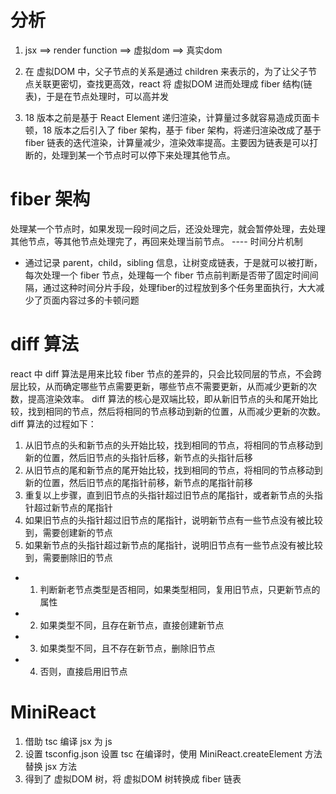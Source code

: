 # 分析
1. jsx ==> render function ==> 虚拟dom ==> 真实dom

2. 在 虚拟DOM 中，父子节点的关系是通过 children 来表示的，为了让父子节点关联更密切，查找更高效，react 将 虚拟DOM 进而处理成 fiber 结构(链表)，于是在节点处理时，可以高并发

3. 18 版本之前是基于 React Element 递归渲染，计算量过多就容易造成页面卡顿，18 版本之后引入了 fiber 架构，基于 fiber 架构，将递归渲染改成了基于 fiber 链表的迭代渲染，计算量减少，渲染效率提高。主要因为链表是可以打断的，处理到某一个节点时可以停下来处理其他节点。

# fiber 架构
处理某一个节点时，如果发现一段时间之后，还没处理完，就会暂停处理，去处理其他节点，等其他节点处理完了，再回来处理当前节点。 ---- 时间分片机制

- 通过记录 parent，child，sibling 信息，让树变成链表，于是就可以被打断，每次处理一个 fiber 节点，处理每一个 fiber 节点前判断是否带了固定时间间隔，通过这种时间分片手段，处理fiber的过程放到多个任务里面执行，大大减少了页面内容过多的卡顿问题

# diff 算法
react 中 diff 算法是用来比较 fiber 节点的差异的，只会比较同层的节点，不会跨层比较，从而确定哪些节点需要更新，哪些节点不需要更新，从而减少更新的次数，提高渲染效率。
diff 算法的核心是双端比较，即从新旧节点的头和尾开始比较，找到相同的节点，然后将相同的节点移动到新的位置，从而减少更新的次数。
diff 算法的过程如下：
1. 从旧节点的头和新节点的头开始比较，找到相同的节点，将相同的节点移动到新的位置，然后旧节点的头指针后移，新节点的头指针后移
2. 从旧节点的尾和新节点的尾开始比较，找到相同的节点，将相同的节点移动到新的位置，然后旧节点的尾指针前移，新节点的尾指针前移
3. 重复以上步骤，直到旧节点的头指针超过旧节点的尾指针，或者新节点的头指针超过新节点的尾指针
4. 如果旧节点的头指针超过旧节点的尾指针，说明新节点有一些节点没有被比较到，需要创建新的节点
5. 如果新节点的头指针超过新节点的尾指针，说明旧节点有一些节点没有被比较到，需要删除旧的节点

- 1. 判断新老节点类型是否相同，如果类型相同，复用旧节点，只更新节点的属性
- 2. 如果类型不同，且存在新节点，直接创建新节点
- 3. 如果类型不同，且不存在新节点，删除旧节点
- 4. 否则，直接启用旧节点

# MiniReact
1. 借助 tsc 编译 jsx 为 js
2. 设置 tsconfig.json 设置 tsc 在编译时，使用 MiniReact.createElement 方法替换 jsx 方法
3. 得到了 虚拟DOM 树，将 虚拟DOM 树转换成 fiber 链表
